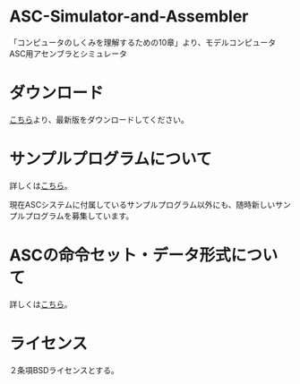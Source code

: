 # ASC-Simulator-and-Assembler
「コンピュータのしくみを理解するための10章」より、モデルコンピュータASC用アセンブラとシミュレータ

# ダウンロード
[こちら](https://github.com/mjhd-devlion/ASC-Simulator-and-Assembler/releases)より、最新版をダウンロードしてください。

# サンプルプログラムについて
詳しくは[こちら](https://github.com/mjhd-devlion/ASC-Simulator-and-Assembler/wiki/%E3%82%B5%E3%83%B3%E3%83%97%E3%83%AB%E3%83%97%E3%83%AD%E3%82%B0%E3%83%A9%E3%83%A0%E3%81%AB%E3%81%A4%E3%81%84%E3%81%A6)。

現在ASCシステムに付属しているサンプルプログラム以外にも、随時新しいサンプルプログラムを募集しています。

# ASCの命令セット・データ形式について
詳しくは[こちら](https://github.com/mjhd-devlion/ASC-Simulator-and-Assembler/wiki/%E3%83%A2%E3%83%87%E3%83%AB%E3%82%B3%E3%83%B3%E3%83%94%E3%83%A5%E3%83%BC%E3%82%BFASC%E3%81%AE%E5%91%BD%E4%BB%A4%E3%81%A8%E3%83%87%E3%83%BC%E3%82%BF%E3%81%AE%E5%BD%A2%E5%BC%8F%E3%81%AB%E3%81%A4%E3%81%84%E3%81%A6)。

# ライセンス
２条項BSDライセンスとする。
